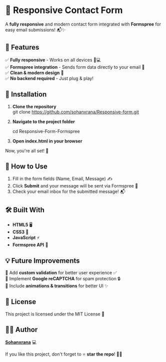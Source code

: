 # 📩 Responsive Contact Form  

A **fully responsive** and modern contact form integrated with **Formspree** for easy email submissions! 📬✨  

## 🚀 Features  

✅ **Fully responsive** - Works on all devices 📱💻  
✅ **Formspree integration** - Sends form data directly to your email 📩  
✅ **Clean & modern design** 🎨  
✅ **No backend required** - Just plug & play!  

## 🔧 Installation  

1. **Clone the repository**  
   git clone https://github.com/sohanxrana/Responsive-form.git
   
2. **Navigate to the project folder**  
   
   cd Responsive-Form-Formspree
   
3. **Open index.html in your browser**  

Now, you're all set! 🎉  

## 🎯 How to Use  

1. Fill in the form fields (Name, Email, Message) ✍️  
2. Click **Submit** and your message will be sent via Formspree 📩  
3. Check your email inbox for the submitted message! 📬  

## 🛠 Built With  

- **HTML5** 🖥  
- **CSS3** 🎨  
- **JavaScript** ⚡  
- **Formspree API** 🔗  

## 💡 Future Improvements  

🔹 Add **custom validation** for better user experience ✅  
🔹 Implement **Google reCAPTCHA** for spam protection 🔒  
🔹 Include **animations & transitions** for better UI ✨  

## 📜 License  

This project is licensed under the MIT License 📄  

## 👨‍💻 Author  

**[Sohanxrana](https://github.com/sohanxrana)** 💻  

If you like this project, don't forget to ⭐ **star the repo**! 🚀✨  
